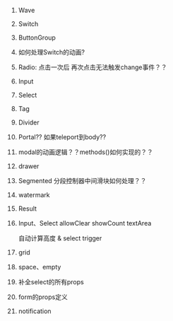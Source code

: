 1. Wave

2. Switch

3. ButtonGroup

4. 如何处理Switch的动画?

5. Radio: 点击一次后 再次点击无法触发change事件？？

6. Input

7. Select

8. Tag

9. Divider

10. Portal?? 如果teleport到body??

11. modal的动画逻辑？？methods()如何实现的？？

12. drawer

13. Segmented 分段控制器中间滑块如何处理？？

14. watermark

15. Result

16. Input、Select
    allowClear
    showCount
    textArea

    自动计算高度 & select trigger

17. grid

18. space、empty

19. 补全select的所有props

20. form的props定义

21. notification
